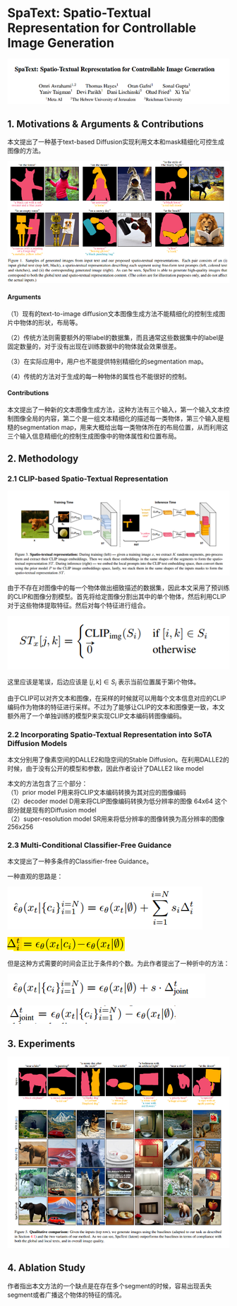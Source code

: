 # SpaText: Spatio-Textual Representation for Controllable Image Generation

![img](res/051/001.png)

## 1. Motivations & Arguments & Contributions

本文提出了一种基于text-based Diffusion实现利用文本和mask精细化可控生成图像的方法。  

![img](res/051/002.png)

#### Arguments
（1）现有的text-to-image diffusion文本图像生成方法不能精细化的控制生成图片中物体的形状，布局等。  

（2）传统方法则需要额外的带label的数据集，而且通常这些数据集中的label是固定数量的，对于没有出现在训练数据中的物体就会效果很差。  

（3）在实际应用中，用户也不能提供特别精细化的segmentation map。  

（4）传统的方法对于生成的每一种物体的属性也不能很好的控制。    

#### Contributions
本文提出了一种新的文本图像生成方法，这种方法有三个输入，第一个输入文本控制图像全局的内容，第二个是一组文本精细化的描述每一类物体，第三个输入是粗糙的segmentation map，用来大概给出每一类物体所在的布局位置，从而利用这三个输入信息精细化的控制生成图像中的物体属性和位置布局。  

## 2. Methodology

### 2.1 CLIP-based Spatio-Textual Representation

![img](res/051/003.png)

由于不存在对图像中的每一个物体做出细致描述的数据集，因此本文采用了预训练的CLIP和图像分割模型。首先将给定图像分割出其中的单个物体，然后利用CLIP对于这些物体提取特征。然后对每个特征进行组合。

![img](res/051/004.png)

这里应该是笔误，后边应该是 $[j,k] \in S_i$ 表示当前位置属于第i个物体。

由于CLIP可以对齐文本和图像，在采样的时候就可以用每个文本信息对应的CLIP编码作为物体的特征进行采样。不过为了能够让CLIP的文本和图像更一致，本文额外用了一个单独训练的模型P来实现CLIP文本编码转图像编码。

### 2.2 Incorporating Spatio-Textual Representation into SoTA Diffusion Models  
本文分别用了像素空间的DALLE2和隐空间的Stable Diffusion。在利用DALLE2的时候，由于没有公开的模型和参数，因此作者设计了DALLE2 like model   

本文的方法包含了三个部分：  
（1）prior model P用来将CLIP文本编码转换为其对应的图像编码   
（2）decoder model D用来将CLIP图像编码转换为低分辨率的图像 64x64 这个部分就是现有的Diffusion model  
（2）super-resolution model SR用来将低分辨率的图像转换为高分辨率的图像 256x256  

### 2.3 Multi-Conditional Classifier-Free Guidance  
本文提出了一种多条件的Classifier-free Guidance。  

一种直观的思路是：

![img](res/051/005.png)  

![img](res/051/006.png)  

但是这种方式需要的时间会正比于条件的个数。为此作者提出了一种折中的方法：  

![img](res/051/007.png)  

![img](res/051/008.png)  

## 3. Experiments

![img](res/051/009.png)  

## 4. Ablation Study
作者指出本文方法的一个缺点是在存在多个segment的时候，容易出现丢失segment或者广播这个物体的特征的情况。  
